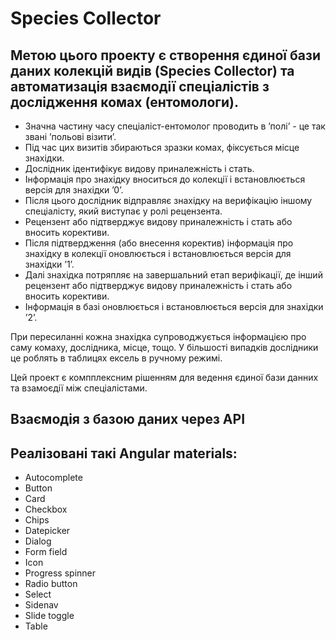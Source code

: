 # Species Collector
## Метою цього проекту є створення єдиної бази даних колекцій видів (Species Collector) та автоматизація взаємодії спеціалістів з дослідження комах (ентомологи).

- Значна частину часу спеціаліст-ентомолог проводить в ʼполіʼ - це так звані ʼпольові візитиʼ.
- Під час цих визитів збираються зразки комах, фіксується місце знахідки. 
- Дослідник ідентифікує видову приналежність і стать.
- Інформація про знахідку вноситься до колекції і встановлюється версія для знахідки ʼ0ʼ. 
- Після цього дослідник відправляє знахідку на верифікацію іншому спеціалісту, який виступає у ролі рецензента.
- Рецензент або підтверджує видову приналежність і стать або вносить корективи. 
- Після підтвердження (або внесення коректив) інформація про знахідку в колекції оновлюється і встановлюється версія для знахідки ʼ1ʼ. 
- Далі знахідка потряпляє на завершальний етап верифікації, де інший рецензент або підтверджує видову приналежність і стать або вносить корективи.
- Інформація в базі оновлюється і встановлюється версія для знахідки ʼ2ʼ.

При пересиланні кожна знахідка супроводжується інформацією про саму комаху, дослідника, місце, тощо. 
У більшості випадків дослідники це роблять в таблицях ексель в ручному режимі.

Цей проект є компплексним рішенням для ведення єдиної бази данних та взамоєдії між спеціалістами.

## Взаємодія з базою даних через API
## Реалізовані такі Angular materials: 
- Autocomplete
- Button
- Card
- Checkbox
- Chips
- Datepicker
- Dialog
- Form field
- Icon
- Progress spinner
- Radio button
- Select
- Sidenav
- Slide toggle
- Table


